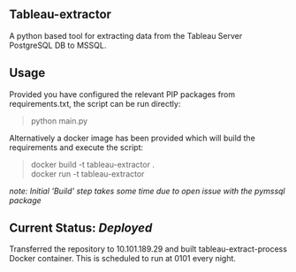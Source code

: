 ## Tableau-extractor
A python based tool for extracting data from the Tableau Server PostgreSQL DB to MSSQL.    

## Usage  
Provided you have configured the relevant PIP packages from requirements.txt, the script can be run directly:  
> python main.py  

Alternatively a docker image has been provided which will build the requirements and execute the script:   
> docker build -t tableau-extractor .   
> docker run -t tableau-extractor    

_note: Initial 'Build' step takes some time due to open issue with the pymssql package_  


## Current Status: *Deployed*  
Transferred the repository to 10.101.189.29 and built tableau-extract-process Docker container. This is scheduled to run at 0101 every night.

